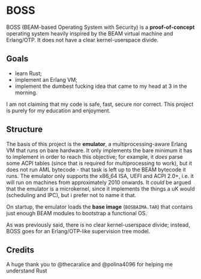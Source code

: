 # BOSS
BOSS (BEAM-based Operating System with Security) is a **proof-of-concept**
operating system heavily inspired by the BEAM virtual machine and Erlang/OTP.
It does not have a clear kernel-userspace divide.

## Goals
  - learn Rust;
  - implement an Erlang VM;
  - implement the dumbest fucking idea that came to my head at 3 in the morning.

I am not claiming that my code is safe, fast, secure nor correct. This project
is purely for my education and enjoyment.

## Structure
The basis of this project is the **emulator**, a multiprocessing-aware Erlang VM
that runs on bare hardware. It only implements the bare minimum it has to
implement in order to reach this objective; for example, it _does_ parse some
ACPI tables (since that is required for multiprocessing to work), but it does
not run AML bytecode - that task is left up to the BEAM bytecode it runs. The
emulator only supports the x86_64 ISA, UEFI and ACPI 2.0+, i.e. it will run on
machines from approximately 2010 onwards. It _could_ be argued that the emulator
is a microkernel, since it implements the things a uK would (scheduling and
IPC), but i prefer not to name it that.

On startup, the emulator loads the **base image** (`BOSBAIMA.TAR`) that contains
just enough BEAM modules to bootstrap a functional OS.

As was previously said, there is no clear kernel-userspace divide; instead, BOSS
goes for an Erlang/OTP-like supervision tree model.

## Credits
A huge thank you to @thecaralice and @polina4096 for helping me understand Rust